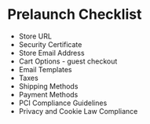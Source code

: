# Prelaunch Checklist

- Store URL
- Security Certificate
- Store Email Address
- Cart Options - guest checkout
- Email Templates
- Taxes
- Shipping Methods
- Payment Methods
- PCI Compliance Guidelines
- Privacy and Cookie Law Compliance
